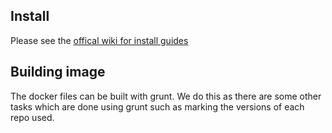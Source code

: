 ## Install
Please see the [offical wiki for install guides](https://github.com/sharelatex/sharelatex/wiki/Production-Installation-Instructions)

## Building image

The docker files can be built with grunt. We do this as there are some other tasks which are done using grunt such as marking the versions of each repo used.

